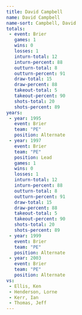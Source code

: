 ```yaml
---
title: David Campbell
name: David Campbell
name-sort: Campbell, David
totals:
 - event: Brier
   games: 1
   wins: 0
   losses: 1
   inturn-total: 12
   inturn-percent: 88
   outturn-total: 8
   outturn-percent: 91
   draw-total: 15
   draw-percent: 88
   takeout-total: 5
   takeout-percent: 90
   shots-total: 20
   shots-percent: 89
years:
 - year: 1995
   event: Brier
   team: "PE"
   position: Alternate
 - year: 1997
   event: Brier
   team: "PE"
   position: Lead
   games: 1
   wins: 0
   losses: 1
   inturn-total: 12
   inturn-percent: 88
   outturn-total: 8
   outturn-percent: 91
   draw-total: 15
   draw-percent: 88
   takeout-total: 5
   takeout-percent: 90
   shots-total: 20
   shots-percent: 89
 - year: 1999
   event: Brier
   team: "PE"
   position: Alternate
 - year: 2003
   event: Brier
   team: "PE"
   position: Alternate
vs:
 - Ellis, Ken
 - Henderson, Lorne
 - Kerr, Ian
 - Thomas, Jeff
---
```

